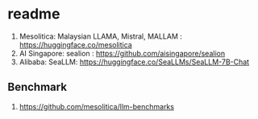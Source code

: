 # readme
1. Mesolitica: Malaysian LLAMA, Mistral, MALLAM : https://huggingface.co/mesolitica
2. AI Singapore: sealion : https://github.com/aisingapore/sealion
3. Alibaba: SeaLLM: https://huggingface.co/SeaLLMs/SeaLLM-7B-Chat

## Benchmark 

1. https://github.com/mesolitica/llm-benchmarks
